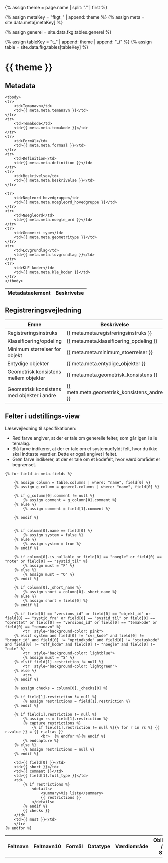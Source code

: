 ---
---

{% assign theme = page.name | split: "." | first %}

<!-- Build your "meta" key dynamically -->
{% assign metaKey = "fkgt_" | append: theme %}
{% assign meta = site.data.meta[metaKey] %}

<!-- "generel" can still be static if that never changes -->
{% assign generel = site.data.fkg.tables.generel %}

<!-- Build your "table" key dynamically, e.g. "t_5612_vinterserviceomraade_t" -->
{% assign tableKey = "t_" | append: theme | append: "_t" %}
{% assign table = site.data.fkg.tables[tableKey] %}

<style>
    @media print {
        -webkit-print-color-adjust: exact;
    }
</style>

<h1>{{ theme }}</h1>

<h2>Metadata</h2>
<table>
    <thead>
    <tr>
        <th>Metadataelement</th>
        <th>Beskrivelse</th>
    </tr>
    </thead>

    <tbody>
    <tr>
        <td>Temanavn</td>
        <td>{{ meta.meta.temanavn }}</td>
    </tr>
    <tr>
        <td>Temakode</td>
        <td>{{ meta.meta.temakode }}</td>
    </tr>
    <tr>
        <td>Formål</td>
        <td>{{ meta.meta.formaal }}</td>
    </tr>
    <tr>
        <td>Definition</td>
        <td>{{ meta.meta.definition }}</td>
    </tr>
    <tr>
        <td>Beskrivelse</td>
        <td>{{ meta.meta.beskrivelse }}</td>
    </tr>

    <tr>
        <td>Nøgleord hovedgruppe</td>
        <td>{{ meta.meta.noegleord_hovedgruppe }}</td>
    </tr>
    <tr>
        <td>Nøegleord</td>
        <td>{{ meta.meta.noegle_ord }}</td>
    </tr>
    <tr>
        <td>Geometri type</td>
        <td>{{ meta.meta.geometritype }}</td>
    </tr>
    <tr>
        <td>Lovgrundlag</td>
        <td>{{ meta.meta.lovgrundlag }}</td>
    </tr>
    <tr>
        <td>KLE koder</td>
        <td>{{ meta.meta.kle_koder }}</td>
    </tr>
    </tbody>
</table>

<h2>Registreringsvejledning</h2>
<table>
    <thead>
    <tr>
        <th>Emne</th>
        <th>Beskrivelse</th>
    </tr>
    </thead>
    <tbody>
    <tr>
        <td>Registreringsinstruks</td>
        <td>{{ meta.meta.registreringsinstruks }}</td>
    </tr>
    <tr>
        <td>Klassificering/opdeling</td>
        <td>{{ meta.meta.klassificering_opdeling }}</td>
    </tr>
    <tr>
        <td>Minimum størrelser for objekt</td>
        <td>{{ meta.meta.minimum_stoerrelser }}</td>
    </tr>
    <tr>
        <td>Entydige objekter</td>
        <td>{{ meta.meta.entydige_objekter }}</td>
    </tr>
    <tr>
        <td>Geometrisk konsistens mellem objekter</td>
        <td>{{ meta.meta.geometrisk_konsistens }}</td>
    </tr>
    <tr>
        <td>Geometrisk konsistens med objekter i andre</td>
        <td>{{ meta.meta.geometrisk_konsistens_andre }}</td>
    </tr>
    </tbody>
</table>

<h2>Felter i udstillings-view</h2>
<div>
    Læsevejledning til specifikationen:
    <ul>
        <li>Rød farve angiver, at der er tale om generelle felter, som går igen i alle temalag.</li>
        <li>Blå farve indikerer, at der er tale om et systemudfyldt felt, hvor du ikke skal indtaste værdier. Dette er også angivet i feltet.</li>
        <li>Grøn farve indikerer, at der er tale om et kodefelt, hvor værdiområdet er begrænset.</li>
    </ul>
</div>
<table>
    <tr>
        <th>Feltnavn</th>
        <th>Feltnavn10</th>
        <th style="width: 300px">Formål</th>
        <th>Datatype</th>
        <th>Værdiområde</th>
        <th>Obligatorisk / Frit / System</th>
    </tr>

    {% for field in meta.fields %}

        {% assign column = table.columns | where: "name", field[0] %}
        {% assign g_column = generel.columns | where: "name", field[0] %}

        {% if g_column[0].comment != null %}
            {% assign comment = g_column[0].comment %}
        {% else %}
            {% assign comment = field[1].comment %}

        {% endif %}


        {% if column[0].name == field[0] %}
            {% assign system = false %}
        {% else %}
            {% assign system = true %}
        {% endif %}

        {% if column[0].is_nullable or field[0] == "noegle" or field[0] == "note" or field[0] == "systid_til" %}
            {% assign must = "F" %}
        {% else %}
            {% assign must = "O" %}
        {% endif %}

        {% if column[0]._short_name %}
            {% assign short = column[0]._short_name %}
        {% else %}
            {% assign short = field[0] %}
        {% endif %}

        {% if field[0] == "versions_id" or field[0] == "objekt_id" or field[0] == "systid_fra" or field[0] == "systid_til" or field[0] == "oprettet" or field[0] == "versions_id" or field[0] == "temakode" or field[0] == "temanavn" %}
            <tr  style="background-color: pink">
        {% elsif system and field[0] != "cvr_kode" and field[0] != "bruger_id" and field[0] != "oprindkode" and field[0] != "statuskode" and field[0] != "off_kode" and field[0] != "noegle" and field[0] != "note" %}
            <tr  style="background-color: lightblue">
            {% assign must = "S" %}
        {% elsif field[1].restriction != null %}
            <tr  style="background-color: lightgreen">
        {% else %}
            <tr>
        {% endif %}

        {% assign checks = column[0]._checks[0] %}

        {% if field[1].restriction != null %}
            {% assign restrictions = field[1].restriction %}
        {% endif %}

        {% if field[1].restriction != null %}
            {% assign rs = field[1].restriction %}
            {% capture restrictions %}
                {% if field[1].restriction != null %}{% for r in rs %} {{ r.value }} = {{ r.alias }}
                    <br>  {% endfor %}{% endif %}
            {% endcapture %}
        {% else %}
            {% assign restrictions = null %}
        {% endif %}

        <td>{{ field[0] }}</td>
        <td>{{ short }}</td>
        <td>{{ comment }}</td>
        <td>{{ field[1].full_type }}</td>
        <td>
            {% if restrictions %}
                <details>
                    <summary>Vis liste</summary>
                    {{ restrictions }}
                </details>
            {% endif %}
            {{ checks }}
        </td>
        <td>{{ must }}</td>
        </tr>
    {% endfor %}
</table>